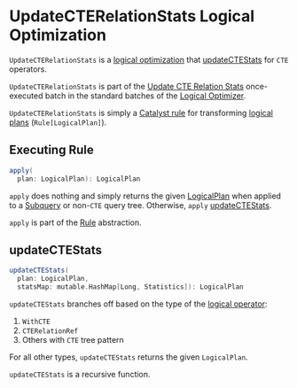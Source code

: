 # UpdateCTERelationStats Logical Optimization

`UpdateCTERelationStats` is a [logical optimization](../catalyst/Optimizer.md#batches) that [updateCTEStats](#updateCTEStats) for `CTE` operators.

`UpdateCTERelationStats` is part of the [Update CTE Relation Stats](../catalyst/Optimizer.md#Update-CTE-Relation-Stats) once-executed batch in the standard batches of the [Logical Optimizer](../catalyst/Optimizer.md).

`UpdateCTERelationStats` is simply a [Catalyst rule](../catalyst/Rule.md) for transforming [logical plans](../logical-operators/LogicalPlan.md) (`Rule[LogicalPlan]`).

## <span id="apply"> Executing Rule

```scala
apply(
  plan: LogicalPlan): LogicalPlan
```

`apply` does nothing and simply returns the given [LogicalPlan](../logical-operators/LogicalPlan.md) when applied to a [Subquery](../logical-operators/Subquery.md) or non-`CTE` query tree. Otherwise, `apply` [updateCTEStats](#updateCTEStats).

`apply` is part of the [Rule](../catalyst/Rule.md#apply) abstraction.

## <span id="updateCTEStats"> updateCTEStats

```scala
updateCTEStats(
  plan: LogicalPlan,
  statsMap: mutable.HashMap[Long, Statistics]): LogicalPlan
```

`updateCTEStats` branches off based on the type of the [logical operator](../logical-operators/LogicalPlan.md):

1. `WithCTE`
1. `CTERelationRef`
1. Others with `CTE` tree pattern

For all other types, `updateCTEStats` returns the given `LogicalPlan`.

`updateCTEStats` is a recursive function.
